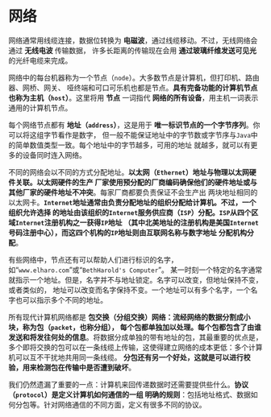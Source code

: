 网络
=============================================================
网络通常用线缆连接，数据位转换为 **电磁波**，通过线缆移动。不过，无线网络会通过 **无线电波** 传输数据，
许多长距离的传输现在会用 **通过玻璃纤维发送可见光** 的光纤电缆来完成。

网络中的每台机器称为一个节点（`node`）。大多数节点是计算机，但打印机、路由器、网桥、网关、
哑终端和可口可乐机也都是节点。**具有完备功能的计算机节点也称为主机（`host`）**。这里将用 **节点** 
一词指代 **网络的所有设备**，用主机一词表示通用的计算机节点。

每个网络节点都有 **地址（`address`）**，这是用于 **唯一标识节点的一个字节序列**。你可以将这组字节看作是数字，
但一般不能保证地址中的字节数或字节序与`Java`中的简单数值类型一致。每个地址中的字节越多，可用的地址
就越多，就可以有更多的设备同时连入网络。

不同的网络会以不同的方式分配地址。**以太网（`Ethernet`）地址与物理以太网硬件关联。以太网硬件的生产
厂家使用预分配的厂商编码确保他们的硬件地址或与其他厂家的硬件地址不冲突**。每家厂商都要负责保证不会生产出
两块地址相同的以太网卡。**`Internet`地址通常由负责分配地址的组织分配给计算机。不过，一个组织允许选择
的地址由该组织的`Internet`服务供应商（`ISP`）分配。`ISP`从四个区域`Internet`注册机构之一获得`IP`地址
（其中北美地址的注册机构是美国`Internet`号码注册中心），而这四个机构的`IP`地址则由互联网名称与数字地址
分配机构分配**。

有些网络中，节点还有可以帮助人们进行标识的名字，如“`www.elharo.com`”或“`BethHarold's Computer`”。
某一时刻一个特定的名字通常就指示一个地址。但是，名字并不与地址锁定。名字可以改变，但地址保持不变，或者类似的，
地址可以改变而名字保持不变。一个地址可以有多个名字，一个名字也可以指示多个不同的地址。

所有现代计算机网络都是 **包交换（分组交换）网络：流经网络的数据分割成小块，称为包（`packet`，也称分组），
每个包都单独加以处理。每个包都包含了由谁发送和将发往何处的信息**。将数据分成单独的带有地址的包，其最重要的优点是，
多个即将交换的包可以在一条线缆上传输，这使得建立网络的成本更低：多个计算机可以互不干扰地共用同一条线缆。
**分包还有另一个好处，这就是可以进行校验，用来检测包在传输中是否遭到破坏**。

我们仍然遗漏了重要的一点：计算机来回传递数据时还需要提供些什么。**协议（`protocol`）是定义计算机如何通信的一组
明确的规则**：包括地址格式、数据如何分包等。针对网络通信的不同方面，定义有很多不同的协议。

